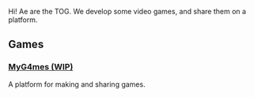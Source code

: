 Hi! Ae are the TOG. We develop some video games, and share them on a platform.

## Games

### [MyG4mes (WIP)](MyG4mes)

A platform for making and sharing games.
